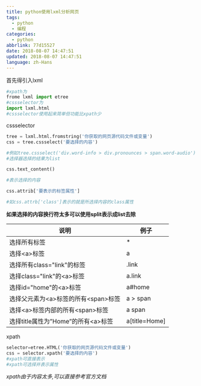 ```yaml
---
title: python使用lxml分析网页
tags:
  - python
  - 编程
categories:
  - python
abbrlink: 77d15527
date: 2018-08-07 14:47:51
updated: 2018-08-07 14:47:51
language: zh-Hans
---
```

首先得引入lxml

```python
#xpath为
frome lxml import etree
#cssselector为
import lxml.html
#cssselector使用起来简单但功能比xpath少
```

cssselector

```python
tree = lxml.html.fromstring('你获取的网页源代码文件或变量')
css = tree.cssselect('要选择的内容')

#例如tree.cssselect('div.word-info > div.pronounces > span.word-audio')
#选择器选择的结果为list

css.text_content()

#表示选择的内容

css.attrib['要表示的标签属性']

#如css.attrb['class']表示的就是所选择内容的class属性
```

<!--more-->
**如果选择的内容换行符太多可以使用split表示成list去除**

|说明|例子|
|----|----|
|选择所有标签|*|
|选择<a\>标签|a|
|选择所有class="link"的标签|.link|
|选择class="link"的<a\>标签|a.link|
|选择id="home"的<a\>标签|a#home|
|选择父元素为<a\>标签的所有<span\>标签|a > span|
|选择<a\>标签内部的所有<span\>标签|a span|
|选择title属性为”Home”的所有<a\>标签|a[title=Home]|

xpath

```python
selector=etree.HTML('你获取的网页源代码文件或变量')
css = selector.xpath('要选择的内容')
#xpath可直接表示
#xpath可选择并表示属性
```

_xpath由于内容太多,可以直接参考官方文档_
